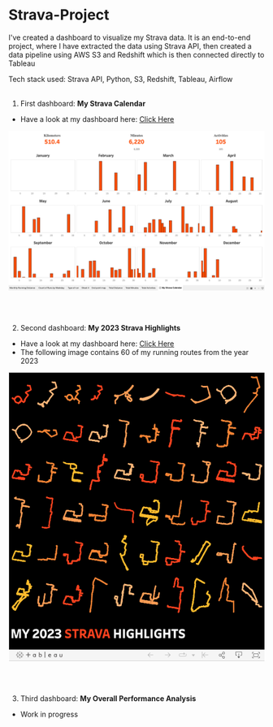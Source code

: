 # Strava-Project
I've created a dashboard to visualize my Strava data. It is an end-to-end project, where I have extracted the data using Strava API, then created a data pipeline using AWS S3 and Redshift which is then connected directly to Tableau

Tech stack used: Strava API, Python, S3, Redshift, Tableau, Airflow
<br>
<br>



1. First dashboard: **My Strava Calendar**
- Have a look at my dashboard here: [Click Here](https://public.tableau.com/views/StravaCalender2023/MyStravaCalendar?:language=en-US&:display_count=n&:origin=viz_share_link)

![](https://github.com/ajitjadhav10/Strava-Project/blob/297401a780203d0fa3e48c6102ff21c4dd076d70/Extra_Files/Screen%20Shot%202023-12-12%20at%209.25.49%20PM.png)

<br>
<br>


2. Second dashboard: **My 2023 Strava Highlights**
- Have a look at my dashboard here: [Click Here](https://public.tableau.com/views/Strava2023Highlights/Dashboard1?:language=en-US&:display_count=n&:origin=viz_share_link)
- The following image contains 60 of my running routes from the year 2023

![](https://github.com/ajitjadhav10/Strava-Project/blob/e722e6af528edd3ece5efb5af85b5796c10237e4/Extra_Files/Screen%20Shot%202023-12-18%20at%2010.44.58%20AM.png)

<br>
<br>

3. Third dashboard: **My Overall Performance Analysis**
- Work in progress
